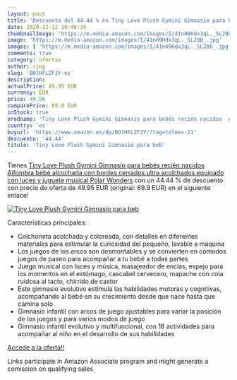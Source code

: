 ```yaml
---
layout: post
title: 'Descuento del 44.44 % en Tiny Love Plush Gymini Gimnasio para beb'
date: 2020-12-12 10:48:35
thumbnailImage: 'https://m.media-amazon.com/images/I/41nH9Hdx3qL._SL200_.jpg'
image: 'https://m.media-amazon.com/images/I/41nH9Hdx3qL._SL200_.jpg'
images: [ 'https://m.media-amazon.com/images/I/41nH9Hdx3qL._SL200_.jpg' ]
comments: true
category: ofertas
author: ring
slug: 'B07HFLZF2Y-es'
description:
actualPrice: 49.95 EUR
currency: EUR
price: 49.95
comparePrice: 89.9 EUR
inStock: true
prodname: 'Tiny Love Plush Gymini Gimnasio para bebés recién nacidos  Alfombra bebé alcochada con bordes cerrados ultra acolchados  equipado con luces y juguete musical  Polar Wonders'
country: 'es'
buyurl: 'https://www.amazon.es/dp/B07HFLZF2Y/?tag=tolees-21'
descuento: '44.44'
titulo: 'Tiny Love Plush Gymini Gimnasio para beb'
---
```


Tienes [Tiny Love Plush Gymini Gimnasio para bebés recién nacidos  Alfombra bebé alcochada con bordes cerrados ultra acolchados  equipado con luces y juguete musical  Polar Wonders](https://www.amazon.es/dp/B07HFLZF2Y/?tag=tolees-21) con un 44.44 % de descuento con precio de oferta de 49.95 EUR (original: 89.9 EUR) en el siguiente enlace!

[![Tiny Love Plush Gymini Gimnasio para beb](https://m.media-amazon.com/images/I/41nH9Hdx3qL._SL200_.jpg)](https://www.amazon.es/dp/B07HFLZF2Y/?tag=tolees-21)

Características principales:

- Colchoneta acolchada y coloreada, con detalles en diferentes materiales para estimular la curiosidad del pequeño, lavable a máquina
- Los juegos de los arcos son desmontables y se convierten en cómodos juegos de paseo para acompañar a tu bebé a todas partes
- Juego musical con luces y música, masajeador de encías, espejo para los momentos en el estómago, cascabel cervecero, mapache con cola ruidosa al tacto, chirrido de castor
- Este gimnasio evolutivo estimula las habilidades motoras y cognitivas, acompañando al bebé en su crecimiento desde que nace hasta que camina solo
- Gimnasio infantil con arcos de juego ajustables para variar la posición de los juegos y para varios modos de juego
- Gimnasio infantil evolutivo y multifuncional, con 18 actividades para acompañar al niño en el desarrollo de sus habilidades

[Accede a la oferta!!](https://www.amazon.es/dp/B07HFLZF2Y/?tag=tolees-21)

Links participate in Amazon Associate program and might generate a comission on qualifying sales


